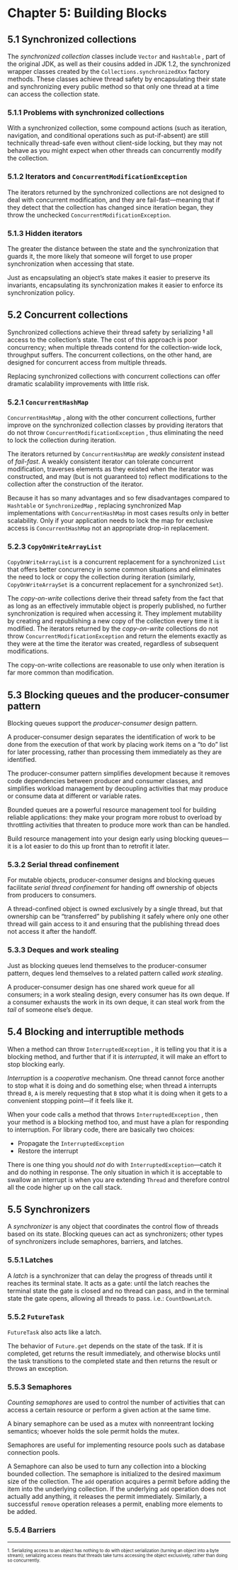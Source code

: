 # Chapter 5: Building Blocks

## 5.1 Synchronized collections

The _synchronized collection_ classes include `Vector` and `Hashtable` , part of the original JDK, as well as their cousins added in JDK 1.2, the synchronized wrapper classes created by the `Collections.synchronizedXxx` factory methods. These classes achieve thread safety by encapsulating their state and synchronizing every public method so that only one thread at a time can access the collection state.

### 5.1.1 Problems with synchronized collections

With a synchronized collection, some compound actions (such as iteration, navigation, and conditional operations such as put-if-absent) are still technically thread-safe even without client-side locking, but they may not behave as you might expect when other threads can concurrently modify the collection.

### 5.1.2 Iterators and `ConcurrentModificationException`

The iterators returned by the synchronized collections are not designed to deal with concurrent modification, and they are fail-fast—meaning that if they detect that the collection has changed since iteration began, they throw the unchecked `ConcurrentModificationException`.

### 5.1.3 Hidden iterators

The greater the distance between the state and the synchronization that guards it, the more likely that someone will forget to use proper synchronization when accessing that state.

Just as encapsulating an object’s state makes it easier to preserve its invariants, encapsulating its synchronization makes it easier to enforce its synchronization policy.

## 5.2 Concurrent collections

Synchronized collections achieve their thread safety by serializing **<sup><sub>1</sup></sub>** all access to the collection’s state. The cost of this approach is poor concurrency; when multiple threads contend for the collection-wide lock, throughput suffers. The concurrent collections, on the other hand, are designed for concurrent access from multiple threads.

Replacing synchronized collections with concurrent collections can offer dramatic scalability improvements with little risk.

### 5.2.1 `ConcurrentHashMap`

`ConcurrentHashMap` , along with the other concurrent collections, further improve on the synchronized collection classes by providing iterators that do not throw `ConcurrentModificationException` , thus eliminating the need to lock the collection during iteration.

The iterators returned by `ConcurrentHashMap` are _weakly consistent_ instead of _fail-fast_. A weakly consistent iterator can tolerate concurrent modification, traverses elements as they existed when the iterator was constructed, and may (but is not guaranteed to) reflect modifications to the collection after the construction of the iterator.

Because it has so many advantages and so few disadvantages compared to `Hashtable` or `SynchronizedMap` , replacing synchronized Map implementations with `ConcurrentHashMap` in most cases results only in better scalability. Only if your application needs to lock the map for exclusive access is `ConcurrentHashMap` not an appropriate drop-in replacement.

### 5.2.3 `CopyOnWriteArrayList`

`CopyOnWriteArrayList` is a concurrent replacement for a synchronized `List` that offers better concurrency in some common situations and eliminates the need to lock or copy the collection during iteration (similarly, `CopyOnWriteArraySet` is a
concurrent replacement for a synchronized `Set`).

The _copy-on-write_ collections derive their thread safety from the fact that as long as an effectively immutable object is properly published, no further synchronization is required when accessing it. They implement mutability by creating and republishing a new copy of the collection every time it is modified. The iterators returned by the _copy-on-write_ collections do not throw `ConcurrentModificationException` and return the elements exactly as they were at the time the iterator was created, regardless of subsequent modifications.

The copy-on-write collections are reasonable to use only when iteration is far more common than modification.

## 5.3 Blocking queues and the producer-consumer pattern

Blocking queues support the _producer-consumer_ design pattern.

A producer-consumer design separates the identification of work to be done from the execution of that work by placing work items on a “to do” list for later processing, rather than processing them immediately as they are identified.

The producer-consumer pattern simplifies development because it removes code dependencies between producer and consumer classes, and simplifies workload management by decoupling activities that may produce or consume data at different or variable rates.

Bounded queues are a powerful resource management tool for building reliable applications: they make your program more robust to overload by throttling activities that threaten to produce more work than can be handled.

Build resource management into your design early using blocking queues—it is a lot easier to do this up front than to retrofit it later.

### 5.3.2 Serial thread confinement

For mutable objects, producer-consumer designs and blocking queues facilitate _serial thread confinement_ for handing off ownership of objects from producers to consumers.

A thread-confined object is owned exclusively by a single thread, but that ownership can be “transferred” by publishing it safely where only one other thread will gain access to it and ensuring that the publishing thread does not access it after the handoff.

### 5.3.3 Deques and work stealing

Just as blocking queues lend themselves to the producer-consumer pattern, deques lend themselves to a related pattern called _work stealing_.

A producer-consumer design has one shared work queue for all consumers; in a work stealing design, every consumer has its own deque. If a consumer exhausts the work in its own deque, it can steal work from the _tail_ of someone else’s deque.

## 5.4 Blocking and interruptible methods

When a method can throw `InterruptedException` , it is telling you that it is a blocking method, and further that if it is _interrupted_, it will make an effort to stop blocking early.

_Interruption_ is a _cooperative_ mechanism. One thread cannot force another to stop what it is doing and do something else; when thread `A` interrupts thread `B`, `A` is merely requesting that `B` stop what it is doing when it gets to a convenient stopping point—if it feels like it.

When your code calls a method that throws `InterruptedException` , then your method is a blocking method too, and must have a plan for responding to interruption. For library code, there are basically two choices:

 * Propagate the `InterruptedException`
 * Restore the interrupt
 
There is one thing you should _not_ do with `InterruptedException`—catch it and do nothing in response. The only situation in which it is acceptable to swallow an interrupt is when you are extending `Thread` and therefore control all the code higher up on the call stack.

## 5.5 Synchronizers

A _synchronizer_ is any object that coordinates the control flow of threads based on its state. Blocking queues can act as synchronizers; other types of synchronizers include semaphores, barriers, and latches.

### 5.5.1 Latches

A _latch_ is a synchronizer that can delay the progress of threads until it reaches its terminal state. It acts as a gate: until the latch reaches the terminal state the gate is closed and no thread can pass, and in the terminal state the gate opens, allowing all threads to pass. i.e.: `CountDownLatch`.

### 5.5.2 `FutureTask`

`FutureTask` also acts like a latch.

The behavior of `Future.get` depends on the state of the task. If it is completed, get returns the result immediately, and otherwise blocks until the task transitions to the completed state and then returns the result or throws an exception.

### 5.5.3 Semaphores

_Counting semaphores_ are used to control the number of activities that can access a certain resource or perform a given action at the same time.

A binary semaphore can be used as a mutex with nonreentrant locking semantics; whoever holds the sole permit holds the mutex.

Semaphores are useful for implementing resource pools such as database connection pools.

A Semaphore can also be used to turn any collection into a blocking bounded collection. The semaphore is initialized to the desired maximum size of the collection. The `add` operation acquires a permit before adding the item into the underlying collection. If the underlying `add` operation does not actually add anything, it releases the permit immediately. Similarly, a successful `remove` operation releases a permit, enabling more elements to be added.

### 5.5.4 Barriers


-----

<sup><sub>1. Serializing access to an object has nothing to do with object serialization (turning an object into a byte stream); serializing access means that threads take turns accessing the object exclusively, rather than doing so concurrently.</sup></sub>
